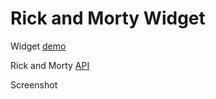 # Rick and Morty Widget

Widget [demo](https://rknmorty.web.app/)

Rick and Morty [API](https://rickandmortyapi.com/)

Screenshot


